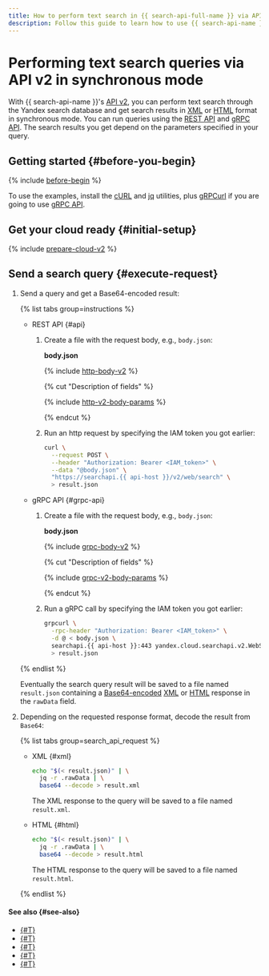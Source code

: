 ```yaml
---
title: How to perform text search in {{ search-api-full-name }} via API v2 in synchronous mode
description: Follow this guide to learn how to use {{ search-api-name }} API v2 interface to send search queries and get search results in XML or HTML format in synchronous mode.
---
```


# Performing text search queries via API v2 in synchronous mode

With {{ search-api-name }}'s [API v2](../concepts/index.md#api-v2), you can perform text search through the Yandex search database and get search results in [XML](../concepts/response.md) or [HTML](../concepts/html-response.md) format in synchronous mode. You can run queries using the [REST API](../api-ref/) and [gRPC API](../api-ref/grpc/). The search results you get depend on the parameters specified in your query.

## Getting started {#before-you-begin}

{% include [before-begin](../../_tutorials/_tutorials_includes/before-you-begin.md) %}

To use the examples, install the [cURL](https://curl.haxx.se) and [jq](https://stedolan.github.io/jq) utilities, plus [gRPCurl](https://github.com/fullstorydev/grpcurl) if you are going to use [gRPC API](../api-ref/grpc/).


## Get your cloud ready {#initial-setup}

{% include [prepare-cloud-v2](../../_includes/search-api/prepare-cloud-v2.md) %}

## Send a search query {#execute-request}

1. Send a query and get a Base64-encoded result:

    {% list tabs group=instructions %}

    - REST API {#api}

      1. Create a file with the request body, e.g., `body.json`:

          **body.json**

          {% include [http-body-v2](../../_includes/search-api/http-body-v2.md) %}

          {% cut "Description of fields" %}

          {% include [http-v2-body-params](../../_includes/search-api/http-v2-body-params.md) %}

          {% endcut %}

      1. Run an http request by specifying the IAM token you got earlier:

          ```bash
          curl \
            --request POST \
            --header "Authorization: Bearer <IAM_token>" \
            --data "@body.json" \
            "https://searchapi.{{ api-host }}/v2/web/search" \
            > result.json
          ```

    - gRPC API {#grpc-api}

      1. Create a file with the request body, e.g., `body.json`:

          **body.json**

          {% include [grpc-body-v2](../../_includes/search-api/grpc-body-v2.md) %}

          {% cut "Description of fields" %}

          {% include [grpc-v2-body-params](../../_includes/search-api/grpc-v2-body-params.md) %}

          {% endcut %}

      1. Run a gRPC call by specifying the IAM token you got earlier:

          ```bash
          grpcurl \
            -rpc-header "Authorization: Bearer <IAM_token>" \
            -d @ < body.json \
            searchapi.{{ api-host }}:443 yandex.cloud.searchapi.v2.WebSearchService/Search \
            > result.json
          ```

    {% endlist %}

    Eventually the search query result will be saved to a file named `result.json` containing a [Base64-encoded](https://en.wikipedia.org/wiki/Base64) [XML](../concepts/response.md) or [HTML](../concepts/html-response.md) response in the `rawData` field.

1. Depending on the requested response format, decode the result from `Base64`:

    {% list tabs group=search_api_request %}

    - XML {#xml}

        ```bash
        echo "$(< result.json)" | \
          jq -r .rawData | \
          base64 --decode > result.xml
        ```

        The XML response to the query will be saved to a file named `result.xml`.

    - HTML {#html}

        ```bash
        echo "$(< result.json)" | \
          jq -r .rawData | \
          base64 --decode > result.html
        ```

        The HTML response to the query will be saved to a file named `result.html`.

    {% endlist %}

#### See also {#see-also}

* [{#T}](./web-search.md)
* [{#T}](../concepts/web-search.md)
* [{#T}](../api-ref/authentication.md)
* [{#T}](../concepts/response.md)
* [{#T}](../concepts/html-response.md)